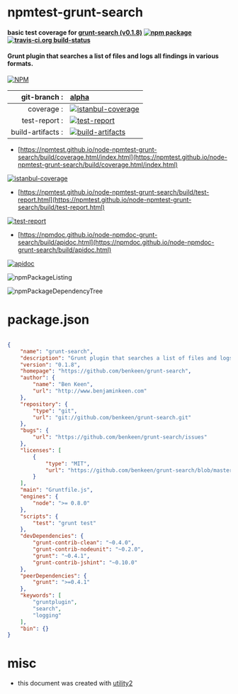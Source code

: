 # npmtest-grunt-search

#### basic test coverage for  [grunt-search (v0.1.8)](https://github.com/benkeen/grunt-search)  [![npm package](https://img.shields.io/npm/v/npmtest-grunt-search.svg?style=flat-square)](https://www.npmjs.org/package/npmtest-grunt-search) [![travis-ci.org build-status](https://api.travis-ci.org/npmtest/node-npmtest-grunt-search.svg)](https://travis-ci.org/npmtest/node-npmtest-grunt-search)

#### Grunt plugin that searches a list of files and logs all findings in various formats.

[![NPM](https://nodei.co/npm/grunt-search.png?downloads=true&downloadRank=true&stars=true)](https://www.npmjs.com/package/grunt-search)

| git-branch : | [alpha](https://github.com/npmtest/node-npmtest-grunt-search/tree/alpha)|
|--:|:--|
| coverage : | [![istanbul-coverage](https://npmtest.github.io/node-npmtest-grunt-search/build/coverage.badge.svg)](https://npmtest.github.io/node-npmtest-grunt-search/build/coverage.html/index.html)|
| test-report : | [![test-report](https://npmtest.github.io/node-npmtest-grunt-search/build/test-report.badge.svg)](https://npmtest.github.io/node-npmtest-grunt-search/build/test-report.html)|
| build-artifacts : | [![build-artifacts](https://npmtest.github.io/node-npmtest-grunt-search/glyphicons_144_folder_open.png)](https://github.com/npmtest/node-npmtest-grunt-search/tree/gh-pages/build)|

- [https://npmtest.github.io/node-npmtest-grunt-search/build/coverage.html/index.html](https://npmtest.github.io/node-npmtest-grunt-search/build/coverage.html/index.html)

[![istanbul-coverage](https://npmtest.github.io/node-npmtest-grunt-search/build/screenCapture.buildCi.browser.%252Ftmp%252Fbuild%252Fcoverage.lib.html.png)](https://npmtest.github.io/node-npmtest-grunt-search/build/coverage.html/index.html)

- [https://npmtest.github.io/node-npmtest-grunt-search/build/test-report.html](https://npmtest.github.io/node-npmtest-grunt-search/build/test-report.html)

[![test-report](https://npmtest.github.io/node-npmtest-grunt-search/build/screenCapture.buildCi.browser.%252Ftmp%252Fbuild%252Ftest-report.html.png)](https://npmtest.github.io/node-npmtest-grunt-search/build/test-report.html)

- [https://npmdoc.github.io/node-npmdoc-grunt-search/build/apidoc.html](https://npmdoc.github.io/node-npmdoc-grunt-search/build/apidoc.html)

[![apidoc](https://npmdoc.github.io/node-npmdoc-grunt-search/build/screenCapture.buildCi.browser.%252Ftmp%252Fbuild%252Fapidoc.html.png)](https://npmdoc.github.io/node-npmdoc-grunt-search/build/apidoc.html)

![npmPackageListing](https://npmtest.github.io/node-npmtest-grunt-search/build/screenCapture.npmPackageListing.svg)

![npmPackageDependencyTree](https://npmtest.github.io/node-npmtest-grunt-search/build/screenCapture.npmPackageDependencyTree.svg)



# package.json

```json

{
    "name": "grunt-search",
    "description": "Grunt plugin that searches a list of files and logs all findings in various formats.",
    "version": "0.1.8",
    "homepage": "https://github.com/benkeen/grunt-search",
    "author": {
        "name": "Ben Keen",
        "url": "http://www.benjaminkeen.com"
    },
    "repository": {
        "type": "git",
        "url": "git://github.com/benkeen/grunt-search.git"
    },
    "bugs": {
        "url": "https://github.com/benkeen/grunt-search/issues"
    },
    "licenses": [
        {
            "type": "MIT",
            "url": "https://github.com/benkeen/grunt-search/blob/master/LICENSE-MIT"
        }
    ],
    "main": "Gruntfile.js",
    "engines": {
        "node": ">= 0.8.0"
    },
    "scripts": {
        "test": "grunt test"
    },
    "devDependencies": {
        "grunt-contrib-clean": "~0.4.0",
        "grunt-contrib-nodeunit": "~0.2.0",
        "grunt": "~0.4.1",
        "grunt-contrib-jshint": "~0.10.0"
    },
    "peerDependencies": {
        "grunt": ">=0.4.1"
    },
    "keywords": [
        "gruntplugin",
        "search",
        "logging"
    ],
    "bin": {}
}
```



# misc
- this document was created with [utility2](https://github.com/kaizhu256/node-utility2)
